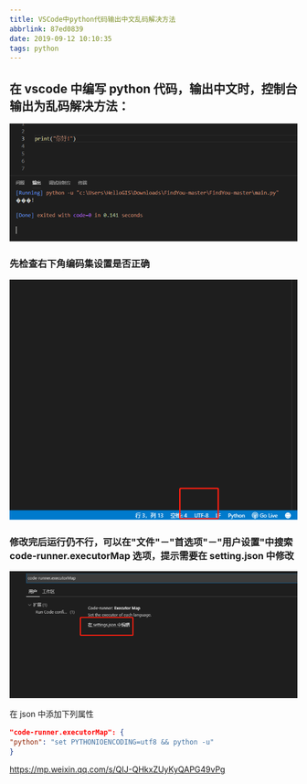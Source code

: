 ```yaml
---
title: VSCode中python代码输出中文乱码解决方法
abbrlink: 87ed0839
date: 2019-09-12 10:10:35
tags: python
---
```


## 在 vscode 中编写 python 代码，输出中文时，控制台输出为乱码解决方法：

![1568254353802](VSCode%E4%B8%ADpython%E4%BB%A3%E7%A0%81%E8%BE%93%E5%87%BA%E4%B8%AD%E6%96%87%E4%B9%B1%E7%A0%81%E8%A7%A3%E5%86%B3%E6%96%B9%E6%B3%95/1568254353802.png)

<!--more-->

### 先检查右下角编码集设置是否正确

![1568254487426](VSCode%E4%B8%ADpython%E4%BB%A3%E7%A0%81%E8%BE%93%E5%87%BA%E4%B8%AD%E6%96%87%E4%B9%B1%E7%A0%81%E8%A7%A3%E5%86%B3%E6%96%B9%E6%B3%95/1568254487426.png)

### 修改完后运行仍不行，可以在"文件"－"首选项"－"用户设置"中搜索 code-runner.executorMap 选项，提示需要在 setting.json 中修改

![1568254594172](VSCode%E4%B8%ADpython%E4%BB%A3%E7%A0%81%E8%BE%93%E5%87%BA%E4%B8%AD%E6%96%87%E4%B9%B1%E7%A0%81%E8%A7%A3%E5%86%B3%E6%96%B9%E6%B3%95/1568254594172.png)

在 json 中添加下列属性

```json
"code-runner.executorMap": {
"python": "set PYTHONIOENCODING=utf8 && python -u"
}
```

https://mp.weixin.qq.com/s/QIJ-QHkxZUyKyQAPG49vPg